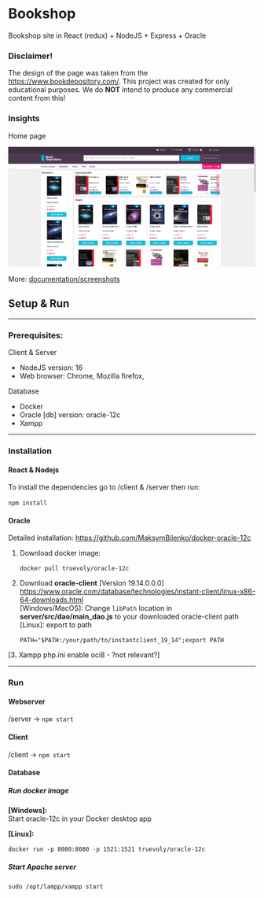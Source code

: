 # Bookshop

Bookshop site in React (redux) + NodeJS + Express + Oracle

### Disclaimer!

The design of the page was taken from the https://www.bookdepository.com/. This project was created for only educational purposes. We do **NOT** intend to produce any commercial content from this!

### Insights

Home page

<img src="./documentation/screenshots/Home.png">

More: [documentation/screenshots](https://github.com/LeventeWolf/Bookshop/tree/master/documentation/screenshots)


## Setup & Run
<hr>

### Prerequisites:
Client & Server
- NodeJS version: 16
- Web browser: Chrome, Mozilla firefox,

Database
- Docker
- Oracle [db] version: oracle-12c
- Xampp

<hr>

### Installation

#### React & Nodejs
To install the dependencies go to /client & /server then run: <br>

`npm install`

#### Oracle

Detailed installation: https://github.com/MaksymBilenko/docker-oracle-12c

1. Download docker image:  <br>
    ```
    docker pull truevoly/oracle-12c
    ```

2. Download **oracle-client** [Version 19.14.0.0.0] <br>
    https://www.oracle.com/database/technologies/instant-client/linux-x86-64-downloads.html <br>
    [Windows/MacOS]: Change `libPath` location in **server/src/dao/main_dao.js** to your downloaded oracle-client path
    [Linux]: export to path 
    ```
    PATH="$PATH:/your/path/to/instantclient_19_14";export PATH
    ```
[3. Xampp php.ini enable oci8 - ?not relevant?]
 
<hr>

### Run

#### Webserver

/server -> `npm start`

#### Client

/client -> `npm start`

#### Database

##### Run docker image

**[Windows]:** <br> 
Start oracle-12c in your Docker desktop app

**[Linux]:** 
```
docker run -p 8080:8080 -p 1521:1521 truevoly/oracle-12c
```

##### Start Apache server

```
sudo /opt/lampp/xampp start
```


